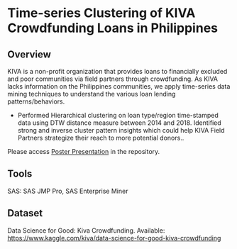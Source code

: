 # Time-series Clustering of KIVA Crowdfunding Loans in Philippines
## Overview
KIVA is a non-profit organization that provides loans to financially excluded and poor communities via field partners through crowdfunding. As KIVA lacks information on the Philippines communities, we apply time-series data mining techniques to understand the various loan lending patterns/behaviors.
- Performed Hierarchical clustering on loan type/region time-stamped data using DTW distance measure between 2014 and 2018. Identified strong and inverse cluster pattern insights which could help KIVA Field Partners strategize their reach to more potential donors.. 

Please access [Poster Presentation](https://github.com/hyder28/Time-series-Clustering-of-KIVA-Crowdfunding-Loans-in-Philippines/blob/master/Poster%20Presentation.pdf) in the repository.

## Tools
SAS: SAS JMP Pro, SAS Enterprise Miner

## Dataset
Data Science for Good: Kiva Crowdfunding. Available: https://www.kaggle.com/kiva/data-science-for-good-kiva-crowdfunding
